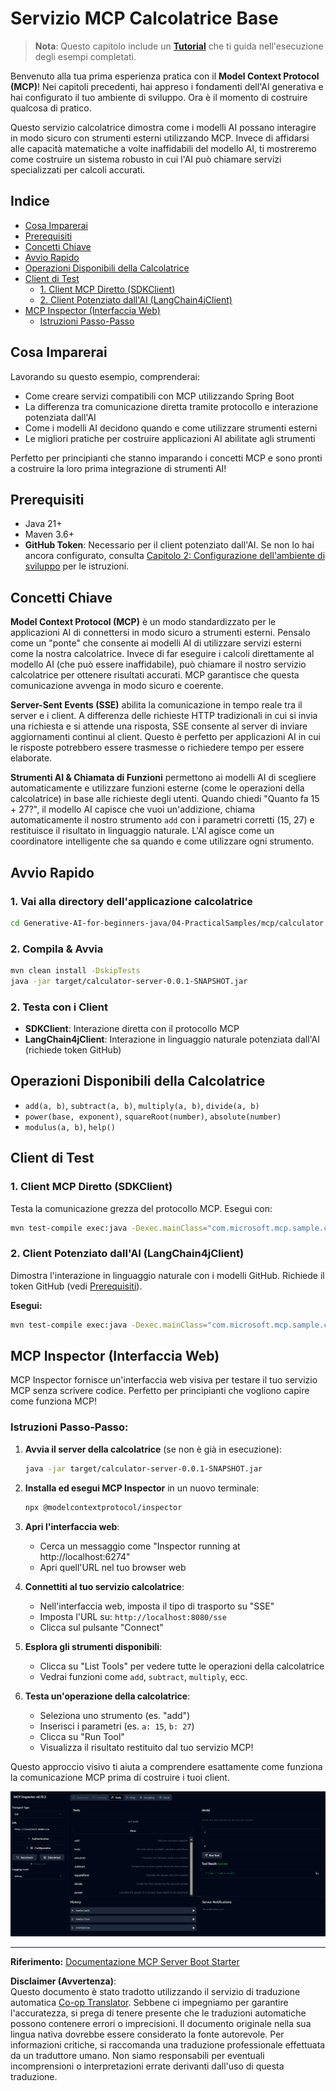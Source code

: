 <!--
CO_OP_TRANSLATOR_METADATA:
{
  "original_hash": "7bf9a4a832911269a8bd0decb97ff36c",
  "translation_date": "2025-07-21T18:24:58+00:00",
  "source_file": "04-PracticalSamples/mcp/calculator/README.md",
  "language_code": "it"
}
-->
# Servizio MCP Calcolatrice Base

>**Nota**: Questo capitolo include un [**Tutorial**](./TUTORIAL.md) che ti guida nell'esecuzione degli esempi completati.

Benvenuto alla tua prima esperienza pratica con il **Model Context Protocol (MCP)**! Nei capitoli precedenti, hai appreso i fondamenti dell'AI generativa e hai configurato il tuo ambiente di sviluppo. Ora è il momento di costruire qualcosa di pratico.

Questo servizio calcolatrice dimostra come i modelli AI possano interagire in modo sicuro con strumenti esterni utilizzando MCP. Invece di affidarsi alle capacità matematiche a volte inaffidabili del modello AI, ti mostreremo come costruire un sistema robusto in cui l'AI può chiamare servizi specializzati per calcoli accurati.

## Indice

- [Cosa Imparerai](../../../../../04-PracticalSamples/mcp/calculator)
- [Prerequisiti](../../../../../04-PracticalSamples/mcp/calculator)
- [Concetti Chiave](../../../../../04-PracticalSamples/mcp/calculator)
- [Avvio Rapido](../../../../../04-PracticalSamples/mcp/calculator)
- [Operazioni Disponibili della Calcolatrice](../../../../../04-PracticalSamples/mcp/calculator)
- [Client di Test](../../../../../04-PracticalSamples/mcp/calculator)
  - [1. Client MCP Diretto (SDKClient)](../../../../../04-PracticalSamples/mcp/calculator)
  - [2. Client Potenziato dall'AI (LangChain4jClient)](../../../../../04-PracticalSamples/mcp/calculator)
- [MCP Inspector (Interfaccia Web)](../../../../../04-PracticalSamples/mcp/calculator)
  - [Istruzioni Passo-Passo](../../../../../04-PracticalSamples/mcp/calculator)

## Cosa Imparerai

Lavorando su questo esempio, comprenderai:
- Come creare servizi compatibili con MCP utilizzando Spring Boot
- La differenza tra comunicazione diretta tramite protocollo e interazione potenziata dall'AI
- Come i modelli AI decidono quando e come utilizzare strumenti esterni
- Le migliori pratiche per costruire applicazioni AI abilitate agli strumenti

Perfetto per principianti che stanno imparando i concetti MCP e sono pronti a costruire la loro prima integrazione di strumenti AI!

## Prerequisiti

- Java 21+
- Maven 3.6+
- **GitHub Token**: Necessario per il client potenziato dall'AI. Se non lo hai ancora configurato, consulta [Capitolo 2: Configurazione dell'ambiente di sviluppo](../../../02-SetupDevEnvironment/README.md) per le istruzioni.

## Concetti Chiave

**Model Context Protocol (MCP)** è un modo standardizzato per le applicazioni AI di connettersi in modo sicuro a strumenti esterni. Pensalo come un "ponte" che consente ai modelli AI di utilizzare servizi esterni come la nostra calcolatrice. Invece di far eseguire i calcoli direttamente al modello AI (che può essere inaffidabile), può chiamare il nostro servizio calcolatrice per ottenere risultati accurati. MCP garantisce che questa comunicazione avvenga in modo sicuro e coerente.

**Server-Sent Events (SSE)** abilita la comunicazione in tempo reale tra il server e i client. A differenza delle richieste HTTP tradizionali in cui si invia una richiesta e si attende una risposta, SSE consente al server di inviare aggiornamenti continui al client. Questo è perfetto per applicazioni AI in cui le risposte potrebbero essere trasmesse o richiedere tempo per essere elaborate.

**Strumenti AI & Chiamata di Funzioni** permettono ai modelli AI di scegliere automaticamente e utilizzare funzioni esterne (come le operazioni della calcolatrice) in base alle richieste degli utenti. Quando chiedi "Quanto fa 15 + 27?", il modello AI capisce che vuoi un'addizione, chiama automaticamente il nostro strumento `add` con i parametri corretti (15, 27) e restituisce il risultato in linguaggio naturale. L'AI agisce come un coordinatore intelligente che sa quando e come utilizzare ogni strumento.

## Avvio Rapido

### 1. Vai alla directory dell'applicazione calcolatrice
```bash
cd Generative-AI-for-beginners-java/04-PracticalSamples/mcp/calculator
```

### 2. Compila & Avvia
```bash
mvn clean install -DskipTests
java -jar target/calculator-server-0.0.1-SNAPSHOT.jar
```

### 2. Testa con i Client
- **SDKClient**: Interazione diretta con il protocollo MCP
- **LangChain4jClient**: Interazione in linguaggio naturale potenziata dall'AI (richiede token GitHub)

## Operazioni Disponibili della Calcolatrice

- `add(a, b)`, `subtract(a, b)`, `multiply(a, b)`, `divide(a, b)`
- `power(base, exponent)`, `squareRoot(number)`, `absolute(number)`
- `modulus(a, b)`, `help()`

## Client di Test

### 1. Client MCP Diretto (SDKClient)
Testa la comunicazione grezza del protocollo MCP. Esegui con:
```bash
mvn test-compile exec:java -Dexec.mainClass="com.microsoft.mcp.sample.client.SDKClient" -Dexec.classpathScope=test
```

### 2. Client Potenziato dall'AI (LangChain4jClient)
Dimostra l'interazione in linguaggio naturale con i modelli GitHub. Richiede il token GitHub (vedi [Prerequisiti](../../../../../04-PracticalSamples/mcp/calculator)).

**Esegui:**
```bash
mvn test-compile exec:java -Dexec.mainClass="com.microsoft.mcp.sample.client.LangChain4jClient" -Dexec.classpathScope=test
```

## MCP Inspector (Interfaccia Web)

MCP Inspector fornisce un'interfaccia web visiva per testare il tuo servizio MCP senza scrivere codice. Perfetto per principianti che vogliono capire come funziona MCP!

### Istruzioni Passo-Passo:

1. **Avvia il server della calcolatrice** (se non è già in esecuzione):
   ```bash
   java -jar target/calculator-server-0.0.1-SNAPSHOT.jar
   ```

2. **Installa ed esegui MCP Inspector** in un nuovo terminale:
   ```bash
   npx @modelcontextprotocol/inspector
   ```

3. **Apri l'interfaccia web**:
   - Cerca un messaggio come "Inspector running at http://localhost:6274"
   - Apri quell'URL nel tuo browser web

4. **Connettiti al tuo servizio calcolatrice**:
   - Nell'interfaccia web, imposta il tipo di trasporto su "SSE"
   - Imposta l'URL su: `http://localhost:8080/sse`
   - Clicca sul pulsante "Connect"

5. **Esplora gli strumenti disponibili**:
   - Clicca su "List Tools" per vedere tutte le operazioni della calcolatrice
   - Vedrai funzioni come `add`, `subtract`, `multiply`, ecc.

6. **Testa un'operazione della calcolatrice**:
   - Seleziona uno strumento (es. "add")
   - Inserisci i parametri (es. `a: 15`, `b: 27`)
   - Clicca su "Run Tool"
   - Visualizza il risultato restituito dal tuo servizio MCP!

Questo approccio visivo ti aiuta a comprendere esattamente come funziona la comunicazione MCP prima di costruire i tuoi client.

![npx inspector](../../../../../translated_images/tool.214c70103694335c4cfdc2d624373dfce4b0162f6aea089ac1da9051fb563b7f.it.png)

---
**Riferimento:** [Documentazione MCP Server Boot Starter](https://docs.spring.io/spring-ai/reference/api/mcp/mcp-server-boot-starter-docs.html)

**Disclaimer (Avvertenza)**:  
Questo documento è stato tradotto utilizzando il servizio di traduzione automatica [Co-op Translator](https://github.com/Azure/co-op-translator). Sebbene ci impegniamo per garantire l'accuratezza, si prega di tenere presente che le traduzioni automatiche possono contenere errori o imprecisioni. Il documento originale nella sua lingua nativa dovrebbe essere considerato la fonte autorevole. Per informazioni critiche, si raccomanda una traduzione professionale effettuata da un traduttore umano. Non siamo responsabili per eventuali incomprensioni o interpretazioni errate derivanti dall'uso di questa traduzione.